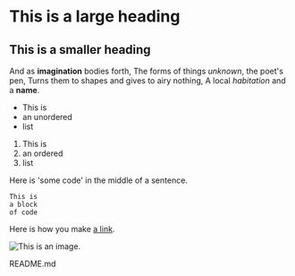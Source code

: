 # This is a large heading

## This is a smaller heading

And as **imagination** bodies forth, The forms of things *unknown*, the
 poet's pen,
Turns them to shapes and gives to airy nothing,
A local *habitation* and a **name**.

- This is
- an unordered
- list

1. This is
2. an ordered
3. list

Here is 'some code' in the middle of a sentence.


```
This is
a block
of code
```

Here is how you make [a link](https://www.coursera.org/).

![This is an image.](https://github.com/yihui/xaringan/releases/download/v0.0.2/karl-moustache.jpg)

README.md

